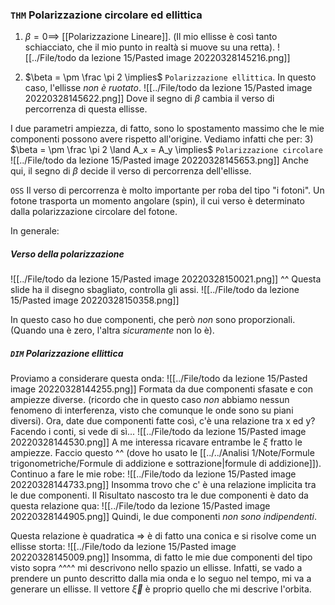 ### `THM` Polarizzazione circolare ed ellittica
1) $\beta = 0 \implies$ [[Polarizzazione Lineare]]. (Il mio ellisse è così tanto schiacciato, che il mio punto in realtà si muove su una retta).
![[../File/todo da lezione 15/Pasted image 20220328145216.png]]

2) $\beta = \pm \frac \pi 2 \implies$ `Polarizzazione ellittica`. In questo caso, l'ellisse _non è ruotato_.
![[../File/todo da lezione 15/Pasted image 20220328145622.png]]
Dove il segno di $\beta$ cambia il verso di percorrenza di questa ellisse.

I due parametri ampiezza, di fatto, sono lo spostamento massimo che le mie componenti possono avere rispetto all'origine. Vediamo infatti che per:
3) $\beta = \pm \frac \pi 2 \land A_x = A_y \implies$ `Polarizzazione circolare`
![[../File/todo da lezione 15/Pasted image 20220328145653.png]]
Anche qui, il segno di $\beta$ decide il verso di percorrenza dell'ellisse.

`OSS` Il verso di percorrenza è molto importante per roba del tipo "i fotoni". Un fotone trasporta un momento angolare (spin), il cui verso è determinato dalla polarizzazione circolare del fotone.


In generale:
##### Verso della polarizzazione
![[../File/todo da lezione 15/Pasted image 20220328150021.png]]
^^ Questa slide ha il disegno sbagliato, controlla gli assi.
![[../File/todo da lezione 15/Pasted image 20220328150358.png]]

In questo caso ho due componenti, che però _non_ sono proporzionali. (Quando una è zero, l'altra _sicuramente_ non lo è).

##### `DIM` Polarizzazione ellittica
Proviamo a considerare questa onda:
![[../File/todo da lezione 15/Pasted image 20220328144255.png]]
Formata da due componenti sfasate e con ampiezze diverse.
(ricordo che in questo caso _non_ abbiamo nessun fenomeno di interferenza, visto che comunque le onde sono su piani diversi).
Ora, date due componenti fatte così, c'è una relazione tra x ed y?
Facendo i conti, si vede di sì...
![[../File/todo da lezione 15/Pasted image 20220328144530.png]]
A me interessa ricavare entrambe le $\xi$ fratto le ampiezze. Faccio questo ^^ (dove ho usato le [[../../Analisi 1/Note/Formule trigonometriche/Formule di addizione e sottrazione|formule di addizione]]).
Continuo a fare le mie robe:
![[../File/todo da lezione 15/Pasted image 20220328144733.png]]
Insomma trovo che c' è una relazione implicita tra le due componenti.
Il Risultato nascosto tra le due componenti è dato da questa relazione qua:
![[../File/todo da lezione 15/Pasted image 20220328144905.png]]
Quindi, le due componenti _non sono indipendenti_.

Questa relazione è quadratica => è di fatto una conica e si risolve come un ellisse storta:
![[../File/todo da lezione 15/Pasted image 20220328145009.png]]
Insomma, di fatto le mie due componenti del tipo visto sopra ^^^^ mi descrivono nello spazio un ellisse. Infatti, se vado a prendere un punto descritto dalla mia onda e lo seguo nel tempo, mi va a generare un ellisse. Il vettore $\vec \xi$ è proprio quello che mi descrive l'orbita.
